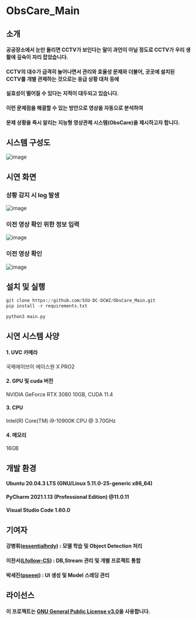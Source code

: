 # ObsCare_Main
## 소개
#### 공공장소에서 눈만 돌리면 CCTV가 보인다는 말이 과언이 아닐 정도로 CCTV가 우리 생활에 깊숙이 자리 잡았습니다.
#### CCTV의 대수가 급격히 늘어나면서 관리와 효율성 문제와 더불어, 곳곳에 설치된 CCTV를 개별 관제하는 것으로는 응급 상황 대처 등에
#### 실효성이 떨어질 수 있다는 지적이 대두되고 있습니다.
#### 이런 문제점을 해결할 수 있는 방안으로 영상을 자동으로 분석하여
#### 문제 상황을 즉시 알리는 지능형 영상관제 시스템(ObsCare)을 제시하고자 합니다.
## 시스템 구성도
![image](https://user-images.githubusercontent.com/49185035/132118172-4c61f4bd-609e-4407-8e78-bbd160e2339e.png)
## 시연 화면
### 상황 감지 시 log 발생
![image](https://user-images.githubusercontent.com/49185035/132118122-bc0d449c-721b-45e6-a11f-87774ec60777.png)
### 이전 영상 확인 위한 정보 입력
![image](https://user-images.githubusercontent.com/49185035/132118151-9dede290-e0f5-4424-85ee-82c1560c30f1.png)
### 이전 영상 확인
![image](https://user-images.githubusercontent.com/49185035/132118157-ec7585ef-f9e0-4b69-bbdf-65bbdb7dc850.png)

## 설치 및 실행
``` python 
git clone https://github.com/SSU-DC-DCWZ/ObsCare_Main.git
pip install -r requirements.txt
```
``` python
python3 main.py
```


## 시연 시스템 사양
#### 1. UVC 카메라
국제에이브이 에이스원 X PRO2
#### 2. GPU 및 cuda 버전
NVIDIA GeForce RTX 3080 10GB, CUDA 11.4
#### 3. CPU
Intel(R) Core(TM) i9-10900K CPU @ 3.70GHz
#### 4. 메모리
16GB
## 개발 환경
#### Ubuntu 20.04.3 LTS (GNU/Linux 5.11.0-25-generic x86_64)
#### PyCharm 2021.1.13 (Professional Edition) @11.0.11
#### Visual Studio Code 1.60.0
## 기여자
#### **강병휘**([essentialhrdy](https://github.com/essentialhrdy)) : 모델 학습 및 Object Detection 처리
#### **이찬서**([Lfollow-CS](https://github.com/Lfollow-CS)) : DB,Stream 관리 및 개별 프로젝트 통합
#### **박세진**([pseeej](https://github.com/pseeej)) : UI 생성 및 Model 스레딩 관리
## 라이선스
#### 이 프로젝트는 [GNU General Public License v3.0](https://github.com/SSU-DC-DCWZ/ObsCare_Main/blob/main/LICENSE)을 사용합니다.

